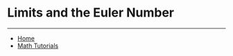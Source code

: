 # Limits and the Euler Number


---

- [Home](./../../../README.md)
- [Math Tutorials](./../../tutorials.md)